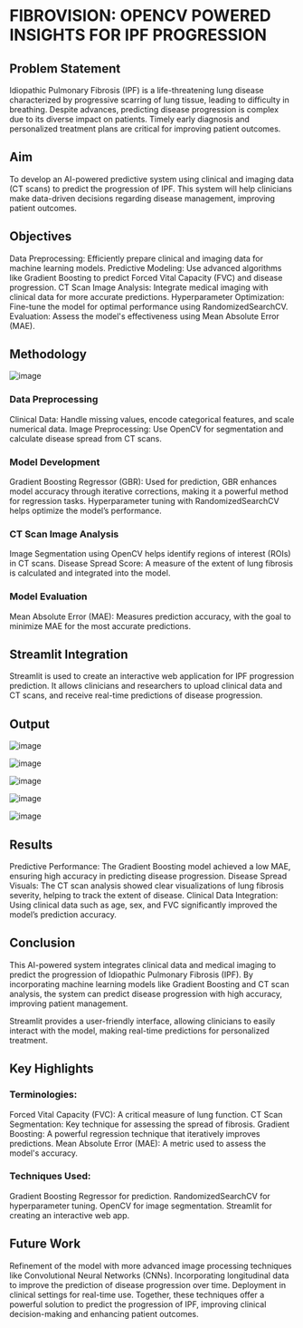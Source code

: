 # FIBROVISION: OPENCV POWERED INSIGHTS FOR IPF PROGRESSION
## Problem Statement
Idiopathic Pulmonary Fibrosis (IPF) is a life-threatening lung disease characterized by progressive scarring of lung tissue, leading to difficulty in breathing. Despite advances, predicting disease progression is complex due to its diverse impact on patients. Timely early diagnosis and personalized treatment plans are critical for improving patient outcomes.

## Aim
To develop an AI-powered predictive system using clinical and imaging data (CT scans) to predict the progression of IPF. This system will help clinicians make data-driven decisions regarding disease management, improving patient outcomes.

## Objectives
Data Preprocessing: Efficiently prepare clinical and imaging data for machine learning models.
Predictive Modeling: Use advanced algorithms like Gradient Boosting to predict Forced Vital Capacity (FVC) and disease progression.
CT Scan Image Analysis: Integrate medical imaging with clinical data for more accurate predictions.
Hyperparameter Optimization: Fine-tune the model for optimal performance using RandomizedSearchCV.
Evaluation: Assess the model's effectiveness using Mean Absolute Error (MAE).

## Methodology
![image](https://github.com/user-attachments/assets/a283a099-a635-41a8-b552-82c787a8ef00)

### Data Preprocessing
Clinical Data: Handle missing values, encode categorical features, and scale numerical data.
Image Preprocessing: Use OpenCV for segmentation and calculate disease spread from CT scans.

### Model Development
Gradient Boosting Regressor (GBR):
Used for prediction, GBR enhances model accuracy through iterative corrections, making it a powerful method for regression tasks.
Hyperparameter tuning with RandomizedSearchCV helps optimize the model’s performance.

### CT Scan Image Analysis
Image Segmentation using OpenCV helps identify regions of interest (ROIs) in CT scans.
Disease Spread Score: A measure of the extent of lung fibrosis is calculated and integrated into the model.

### Model Evaluation
Mean Absolute Error (MAE): Measures prediction accuracy, with the goal to minimize MAE for the most accurate predictions.

## Streamlit Integration
Streamlit is used to create an interactive web application for IPF progression prediction. It allows clinicians and researchers to upload clinical data and CT scans, and receive real-time predictions of disease progression.


## Output
![image](https://github.com/user-attachments/assets/4e43587d-b88a-4b1b-b549-023fb63910b8)

![image](https://github.com/user-attachments/assets/2eeb8269-d899-4098-910a-a719b8856f20)

![image](https://github.com/user-attachments/assets/038a1380-e2af-4f93-be22-841f6400ab66)

![image](https://github.com/user-attachments/assets/5d84a662-dd3c-4504-b98b-42410493d168)

![image](https://github.com/user-attachments/assets/a7620446-2f98-4aaa-ba98-251b9df941df)

## Results
Predictive Performance: The Gradient Boosting model achieved a low MAE, ensuring high accuracy in predicting disease progression.
Disease Spread Visuals: The CT scan analysis showed clear visualizations of lung fibrosis severity, helping to track the extent of disease.
Clinical Data Integration: Using clinical data such as age, sex, and FVC significantly improved the model’s prediction accuracy.

## Conclusion
This AI-powered system integrates clinical data and medical imaging to predict the progression of Idiopathic Pulmonary Fibrosis (IPF). By incorporating machine learning models like Gradient Boosting and CT scan analysis, the system can predict disease progression with high accuracy, improving patient management.

Streamlit provides a user-friendly interface, allowing clinicians to easily interact with the model, making real-time predictions for personalized treatment.

## Key Highlights

### Terminologies:
Forced Vital Capacity (FVC): A critical measure of lung function.
CT Scan Segmentation: Key technique for assessing the spread of fibrosis.
Gradient Boosting: A powerful regression technique that iteratively improves predictions.
Mean Absolute Error (MAE): A metric used to assess the model's accuracy.
### Techniques Used:
Gradient Boosting Regressor for prediction.
RandomizedSearchCV for hyperparameter tuning.
OpenCV for image segmentation.
Streamlit for creating an interactive web app.

## Future Work
Refinement of the model with more advanced image processing techniques like Convolutional Neural Networks (CNNs).
Incorporating longitudinal data to improve the prediction of disease progression over time.
Deployment in clinical settings for real-time use.
Together, these techniques offer a powerful solution to predict the progression of IPF, improving clinical decision-making and enhancing patient outcomes.
